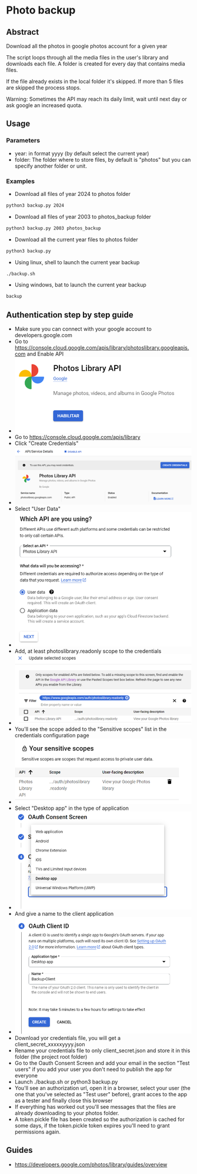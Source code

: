 # Photo backup

## Abstract

Download all the photos in google photos account for a given year

The script loops through all the media files in the user's library and downloads
each file. A folder is created for every day that contains media files.

If the file already exists in the local folder it's skipped. If more than 5 files are skipped the process stops.

Warning: Sometimes the API may reach its daily limit, wait until next day or ask google an increased quota.

## Usage

### Parameters

- year: in format yyyy (by default select the current year)
- folder: The folder where to store files, by default is "photos" but you can specify another folder or unit.

### Examples

- Download all files of year 2024 to photos folder

```sh
python3 backup.py 2024
```

- Download all files of year 2003 to photos_backup folder

```sh
python3 backup.py 2003 photos_backup
```

- Download all the current year files to photos folder

```sh
python3 backup.py
```

- Using linux, shell to launch the current year backup

```sh
./backup.sh
```

- Using windows, bat to launch the current year backup

```sh
backup
```

## Authentication step by step guide

- Make sure you can connect with your google account to developers.google.com
- Go to <https://console.cloud.google.com/apis/library/photoslibrary.googleapis.com> and Enable API
- ![Enable API image](images/enable-api.png "Enable API image")
- Go to <https://console.cloud.google.com/apis/library>
- Click "Create Credentials"
- ![Create credentials image](images/create-credentials.png "Create credentials image")
- Select "User Data"
- ![User data image](images/user-data.png "User data image")
- Add, at least photoslibrary.readonly scope to the credentials
- ![Credentials scope image](images/scopes.png "Credentials scope image")
- You'll see the scope added to the "Sensitive scopes" list in the credentials configuration page
- ![Sensitive scopes image](images/sensitive-scopes.png "Sensitive scopes image")
- Select "Desktop app" in the type of application
- ![Select desktop app image](images/select-desktop-app.png "Select desktop app image")
- And give a name to the client application
- ![OAuth Client ID image](images/openid-client.png "OAuth Client ID image")
- Download yor credentials file, you will get a client_secret_xxxxxyyyy.json
- Rename your credentials file to only client_secret.json and store it in this folder (the project root folder)
- Go to the Oauth Consent Screen and add your email in the section "Test users" if you add your user you don't need to publish the app for everyone
- Launch ./backup.sh or python3 backup.py
- You'll see an authorization url, open it in a browser, select your user (the one that you've selected as "Test user" before), grant acces to the app as a tester and finally close this browser
- If everything has worked out you'll see messages that the files are already downloading to your photos folder.
- A token.pickle file has been created so the authorization is cached for some days, if the token.pickle token expires you'll need to grant permissions again.

## Guides

- <https://developers.google.com/photos/library/guides/overview>
